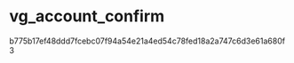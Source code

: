 vg_account_confirm
==================
b775b17ef48ddd7fcebc07f94a54e21a4ed54c78fed18a2a747c6d3e61a680f3
